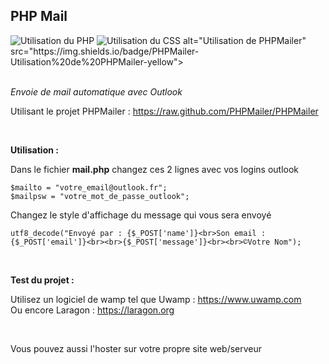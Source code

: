 <h2>PHP Mail</h2>
<div>
<a title="Utilisation du PHP"><img alt="Utilisation du PHP" src="https://img.shields.io/badge/PHP-Utilisation%20du%20PHP-purple"></a> <a title="Utilisation du CSS"><img alt="Utilisation du CSS" src="https://img.shields.io/badge/CSS-Utilisation%20du%20CSS-red"></a> alt="Utilisation de PHPMailer" src="https://img.shields.io/badge/PHPMailer-Utilisation%20de%20PHPMailer-yellow"></a>
</div>
  
  <br>
  
*Envoie de mail automatique avec Outlook*

Utilisant le projet PHPMailer : https://raw.github.com/PHPMailer/PHPMailer

<br>

__Utilisation :__

Dans le fichier __mail.php__ changez ces 2 lignes avec vos logins outlook

```
$mailto = "votre_email@outlook.fr";
$mailpsw = "votre_mot_de_passe_outlook";
```

Changez le style d'affichage du message qui vous sera envoyé

```
utf8_decode("Envoyé par : {$_POST['name']}<br>Son email : {$_POST['email']}<br><br>{$_POST['message']}<br><br>©Votre Nom");
```

<br>

__Test du projet :__

Utilisez un logiciel de wamp tel que Uwamp : https://www.uwamp.com
<br>
Ou encore Laragon : https://laragon.org

<br>

Vous pouvez aussi l'hoster sur votre propre site web/serveur
